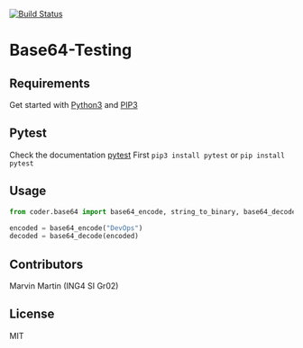 [![Build Status](https://travis-ci.org/MarvinMartin24/Base64-Testing.svg?branch=master)](https://travis-ci.org/MarvinMartin24/Base64-Testing)
# Base64-Testing

## Requirements
Get started with [Python3](https://www.python.org/downloads/) and [PIP3](https://pip.pypa.io/en/stable/installing/)

## Pytest
Check the documentation [pytest](https://docs.pytest.org/en/latest/)
First `pip3 install pytest` or `pip install pytest` 

## Usage
```python
from coder.base64 import base64_encode, string_to_binary, base64_decode

encoded = base64_encode("DevOps")
decoded = base64_decode(encoded)
```
## Contributors
Marvin Martin (ING4 SI Gr02)

## License
MIT
